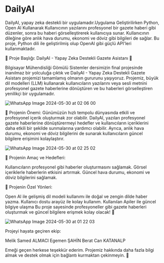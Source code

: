 # DailyAI
DailyAI, yapay zeka destekli bir uygulamadır.Uygulama Geliştirilirken Python, Open AI Kullanarak Kullanıcının yazılarını profesyonel bir gazete haberi gibi düzenler, sonra bu haberi görselleştirerek kullanıcıya sunar. Kullanıcının dileğine göre anlık hava durumu, ekonomi ve döviz gibi bilgileri de sağlar. Bu proje, Python dili ile geliştirilmiş olup OpenAI gibi güçlü API'leri kullanmaktadır.

🚀 Proje Başlığı: DailyAI - Yapay Zeka Destekli Gazete Asistanı 🚀

Bilgisayar Mühendisliği Gömülü Sistemler dersimizin final projesinde inanılmaz bir yolculuğa çıktık ve DailyAI - Yapay Zeka Destekli Gazete Asistanı projemizi tamamlamış olmanın gururunu yaşıyoruz. Projemiz, büyük dil modelleri (LLM) kullanarak kullanıcıların yazılarını veya sesli metnini profesyonel gazete haberlerine dönüştüren ve bu haberleri görselleştiren yenilikçi bir uygulamadır.

![WhatsApp Image 2024-05-30 at 02 06 00](https://github.com/samedalmci/DailyAI/assets/172913150/1e71eea8-0d6e-4d59-b6ee-e4890fe09522)

📌 Projenin Önemi:
Günümüzün hızlı tempolu dünyasında etkili ve profesyonel içerik oluşturmak zor olabilir. DailyAI, yazıları profesyonel gazete haberlerine dönüştürermeyi hedefler ve kullanıcıların içeriklerini daha etkili bir şekilde sunmalarına yardımcı olabilir. Ayrıca, anlık hava durumu, ekonomi ve döviz bilgilerini de sunarak kullanıcıların güncel bilgilere erişimini kolaylaştırır.

![WhatsApp Image 2024-05-30 at 02 25 02](https://github.com/samedalmci/DailyAI/assets/172913150/9fbbe36f-5b6d-43a8-97d5-968a09b0c777)

📌 Projenin Amaç ve Hedefleri:

Kullanıcıların profesyonel gibi haberler oluşturmasını sağlamak.
Görsel içeriklerle haberlerin etkisini artırmak.
Güncel hava durumu, ekonomi ve döviz bilgilerini sağlamak.

📌 Projenin Özel Yönleri:

Open AI ile gelişmiş dil modeli kullanımı ile doğal ve zengin dilde haber yazma.
Kullanıcı dostu arayüz ile kolay kullanım.
Kullanılan Apiler ile güncel bilgiye ulaşma
Bu proje sayesinde profesyoneller gibi gazete haberleri oluşturmak ve güncel bilgilere erişmek kolay olacak! 🌟

![WhatsApp Image 2024-05-30 at 01 22 03](https://github.com/samedalmci/DailyAI/assets/172913150/5fb1102c-f2d8-4945-bc27-ba908f414083)

Projeyi hayata geçiren ekip:

Melik Samed ALMACI
Egemen ŞAHİN
Berat Can KATANALP


Emeği geçen herkese teşekkür ederim. Projemiz hakkında daha fazla bilgi almak ve destek olmak için bağlantı kurmaktan çekinmeyin. 💬


